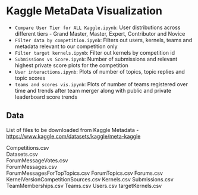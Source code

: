 # Kaggle MetaData Visualization

- `Compare User Tier for ALL Kaggle.ipynb`: User distributions across different tiers - Grand Master, Master, Expert, Contributor and Novice
- `Filter data by competition.ipynb`: Filters out users, kernels, teams and metadata relevant to our competition only
- `Filter target kernels.ipynb`: Filter out kernels by competition id
- `Submissions vs Score.ipynb`: Number of submissions and relevant highest private score plots for the competition
- `User interactions.ipynb`: Plots of number of topics, topic replies and topic scores
- `teams and scores vis.ipynb`: Plots of number of teams registered over time and trends after team merger along with public and private leaderboard score trends

## Data
List of files to be downloaded from Kaggle Metadata - https://www.kaggle.com/datasets/kaggle/meta-kaggle

Competitions.csv <br>
Datasets.csv <br>
ForumMessageVotes.csv <br>
ForumMessages.csv <br>
ForumMessagesForTopTopics.csv
ForumTopics.csv
Forums.csv
KernelVersionCompetitionSources.csv
Kernels.csv
Submissions.csv
TeamMemberships.csv
Teams.csv
Users.csv
targetKernels.csv
